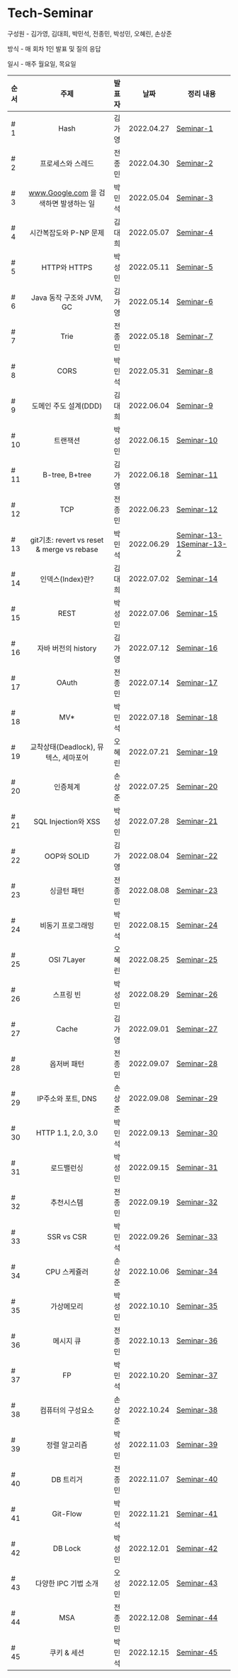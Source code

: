 # **Tech-Seminar**

구성원 - 김가영, 김대희, 박민석, 전종민, 박성민, 오혜린, 손상준

방식 - 매 회차 1인 발표 및 질의 응답

일시 - 매주 월요일, 목요일

| 순서 |                    주제                    | 발표자 |    날짜    | 정리 내용                                                                                              |
| :--- | :----------------------------------------: | :----: | :--------: | ------------------------------------------------------------------------------------------------------ |
| # 1  |                    Hash                    | 김가영 | 2022.04.27 | [Seminar-1](https://github.com/cs-breaker/Tech-Seminar/blob/main/Contents/20220427-Seminar-1.md)       |
| # 2  |             프로세스와 스레드              | 전종민 | 2022.04.30 | [Seminar-2](https://github.com/cs-breaker/Tech-Seminar/blob/main/Contents/20220430-Seminar-2.md)       |
| # 3  |   www.Google.com 을 검색하면 발생하는 일   | 박민석 | 2022.05.04 | [Seminar-3](https://github.com/cs-breaker/Tech-Seminar/blob/main/Contents/20220504-Seminar-3.md)       |
| # 4  |           시간복잡도와 P-NP 문제           | 김대희 | 2022.05.07 | [Seminar-4](https://github.com/cs-breaker/Tech-Seminar/blob/main/Contents/20220507-Seminar-4.md)       |
| # 5  |                HTTP와 HTTPS                | 박성민 | 2022.05.11 | [Seminar-5](https://github.com/cs-breaker/Tech-Seminar/blob/main/Contents/20220511-Seminar-5.md)       |
| # 6  |          Java 동작 구조와 JVM, GC          | 김가영 | 2022.05.14 | [Seminar-6](https://github.com/cs-breaker/Tech-Seminar/blob/main/Contents/20220514-Seminar-6.pdf)      |
| # 7  |                    Trie                    | 전종민 | 2022.05.18 | [Seminar-7](https://github.com/cs-breaker/Tech-Seminar/blob/main/Contents/20220518-Seminar-7.md)       |
| # 8  |                    CORS                    | 박민석 | 2022.05.31 | [Seminar-8](https://github.com/cs-breaker/Tech-Seminar/blob/main/Contents/20220531-Seminar-8.md)       |
| # 9  |           도메인 주도 설계(DDD)            | 김대희 | 2022.06.04 | [Seminar-9](./Contents/20220604-Seminar-9.md)                                                          |
| # 10 |                  트랜잭션                  | 박성민 | 2022.06.15 | [Seminar-10](./Contents/20220615-Seminar-10.md)                                                        |
| # 11 |               B-tree, B+tree               | 김가영 | 2022.06.18 | [Seminar-11](./Contents/20220618-Seminar-11.md)                                                        |
| # 12 |                    TCP                     | 전종민 | 2022.06.23 | [Seminar-12](./Contents/20220623-Seminar-12.md)                                                        |
| # 13 | git기초: revert vs reset & merge vs rebase | 박민석 | 2022.06.29 | [Seminar-13-1](./Contents/20220629-Seminar-13-1.md)[Seminar-13-2](./Contents/20220629-Seminar-13-2.md) |
| # 14 |              인덱스(Index)란?              | 김대희 | 2022.07.02 | [Seminar-14](./Contents/20220702-Seminar-14.md)                                                        |
| # 15 |                    REST                    | 박성민 | 2022.07.06 | [Seminar-15](./Contents/20220706-Seminar-15.md)                                                        |
| # 16 |            자바 버전의 history             | 김가영 | 2022.07.12 | [Seminar-16](./Contents/20220712-Seminar-16.md)                                                        |
| # 17 |                   OAuth                    | 전종민 | 2022.07.14 | [Seminar-17](./Contents/20220714-Seminar-17.md)                                                        |
| # 18 |                    MV\*                    | 박민석 | 2022.07.18 | [Seminar-18](./Contents/20220718-Seminar-18.md)                                                        |
| # 19 |    교착상태(Deadlock), 뮤텍스, 세마포어    | 오혜린 | 2022.07.21 | [Seminar-19](./Contents/20220721-Seminar-19.md)                                                        |
| # 20 |                  인증체계                  | 손상준 | 2022.07.25 | [Seminar-20](./Contents/20220725-Seminar-20.md)                                                        |
| # 21 |            SQL Injection와 XSS             | 박성민 | 2022.07.28 | [Seminar-21](./Contents/20220728-Seminar-21.md)                                                        |
| # 22 |                OOP와 SOLID                 | 김가영 | 2022.08.04 | [Seminar-22](./Contents/20220804-Seminar-22.pdf)                                                       |
| # 23 |                싱글턴 패턴                 | 전종민 | 2022.08.08 | [Seminar-23](./Contents/20220808-Seminar-23.md)                                                        |
| # 24 |             비동기 프로그래밍              | 박민석 | 2022.08.15 | [Seminar-24](https://github.com/cs-breaker/Tech-Seminar/blob/main/Contents/20220815-Seminar-24.md)     |
| # 25 |                 OSI 7Layer                 | 오혜린 | 2022.08.25 | [Seminar-25](./Contents/20220825-Seminar-25.md)                                                        |
| # 26 |                 스프링 빈                  | 박성민 | 2022.08.29 | [Seminar-26](./Contents/20220829-Seminar-26.md)                                                        |
| # 27 |                   Cache                    | 김가영 | 2022.09.01 | [Seminar-27](./Contents/20220901-Seminar-27.md)                                                        |
| # 28 |                옵저버 패턴                 | 전종민 | 2022.09.07 | [Seminar-28](./Contents/20220907-Seminar-28.md)                                                        |
| # 29 |             IP주소와 포트, DNS             | 손상준 | 2022.09.08 | [Seminar-29](./Contents/20220908-Seminar-29.md)                                                        |
| # 30 |             HTTP 1.1, 2.0, 3.0             | 박민석 | 2022.09.13 | [Seminar-30](./Contents/20220913-Seminar-30.md)                                                        |
| # 31 |                 로드밸런싱                 | 박성민 | 2022.09.15 | [Seminar-31](./Contents/20220915-Seminar-31.md)                                                        |
| # 32 |                 추천시스템                 | 전종민 | 2022.09.19 | [Seminar-32](./Contents/20220919-Seminar-32.md)                                                        |
| # 33 |                 SSR vs CSR                 | 박민석 | 2022.09.26 | [Seminar-33](./Contents/20220926-Seminar-33.md)                                                        |
| # 34 |                CPU 스케쥴러                | 손상준 | 2022.10.06 | [Seminar-34](./Contents/20221006-Seminar-34.md)                                                        |
| # 35 |                 가상메모리                 | 박성민 | 2022.10.10 | [Seminar-35](./Contents/20221010-Seminar-35.md)                                                        |
| # 36 |                 메시지 큐                  | 전종민 | 2022.10.13 | [Seminar-36](./Contents/20221013-Seminar-36.md)                                                        |
| # 37 |                     FP                     | 박민석 | 2022.10.20 | [Seminar-37](./Contents/20221020-Seminar-37.md)                                                        |
| # 38 |             컴퓨터의 구성요소              | 손상준 | 2022.10.24 | [Seminar-38](./Contents/20221024-Seminar-38.md)                                                        |
| # 39 |               정렬 알고리즘                | 박성민 | 2022.11.03 | [Seminar-39](./Contents/20221103-Seminar-39.md)                                                        |
| # 40 |                 DB 트리거                  | 전종민 | 2022.11.07 | [Seminar-40](./Contents/20221107-Seminar-40.md)                                                        |
| # 41 |                  Git-Flow                  | 박민석 | 2022.11.21 | [Seminar-41](./Contents/20221121-Seminar-41.md)                                                        |
| # 42 |                  DB Lock                   | 박성민 | 2022.12.01 | [Seminar-42](./Contents/20221201-Seminar-42.md)                                                        |
| # 43 |             다양한 IPC 기법 소개           | 오성민 | 2022.12.05 | [Seminar-43](./Contents/20221205-Seminar-43.md)                                                        |
| # 44 |                    MSA                     | 전종민 | 2022.12.08 | [Seminar-44](./Contents/20221208-Seminar-44.md)                                                        |
| # 45 |                    쿠키 & 세션                     | 박민석 | 2022.12.15 | [Seminar-45](./Contents/20221208-Seminar-45.md)                                                        |
